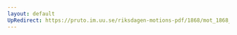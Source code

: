 ```yaml
---
layout: default
UpRedirect: https://pruto.im.uu.se/riksdagen-motions-pdf/1868/mot_1868__ak__75/mot_1868__ak__75-001.pdf
---
```

